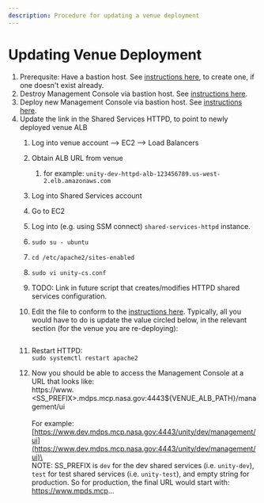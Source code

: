 ```yaml
---
description: Procedure for updating a venue deployment
---
```


# Updating Venue Deployment

1. Prerequsite:  Have a bastion host.  See [instructions here](https://unity-sds.gitbook.io/docs/developer-docs/common-services/docs/users-guide/deployment/deployment-concepts-and-infrastructure/detailed-breakdown-of-project-onboarding-steps), to create one, if one doesn't exist already.
2. Destroy Management Console via bastion host.  See [instructions here](https://unity-sds.gitbook.io/docs/developer-docs/common-services/docs/users-guide/deployment/deployment-concepts-and-infrastructure/detailed-breakdown-of-project-onboarding-steps).
3. Deploy new Management Console via bastion host.   See [instructions here](https://unity-sds.gitbook.io/docs/developer-docs/common-services/docs/users-guide/deployment/deployment-concepts-and-infrastructure/detailed-breakdown-of-project-onboarding-steps).
4. Update the link in the Shared Services HTTPD, to point to newly deployed venue ALB
   1. Log into venue account --> EC2 --> Load Balancers
   2. Obtain ALB URL from venue
      1. for example: `unity-dev-httpd-alb-123456789.us-west-2.elb.amazonaws.com`
   3. Log into Shared Services account
   4. Go to EC2
   5. Log into (e.g. using SSM connect) `shared-services-httpd` instance.
   6. `sudo su - ubuntu`
   7. `cd /etc/apache2/sites-enabled`
   8. `sudo vi unity-cs.conf`
   9. TODO: Link in future script that creates/modifies HTTPD shared services configuration.
   10. Edit the file to conform to the [instructions here](https://unity-sds.gitbook.io/docs/developer-docs/common-services/docs/developers-guide/httpd-server-deployment/shared-services-httpd-site-configurations). Typically, all you would have to do is update the value circled below, in the relevant section (for the venue you are re-deploying):

       <figure><img src="../../../../.gitbook/assets/Screenshot 2024-10-01 at 1.37.16 PM (3).png" alt=""><figcaption></figcaption></figure>
   11. Restart HTTPD:\
       `sudo systemctl restart apache2`
   12. Now you should be able to access the Management Console at a URL that looks like:\
       https://www.\<SS\_PREFIX>.mdps.mcp.nasa.gov:4443${VENUE\_ALB\_PATH}/management/ui\
       \
       For example:\
       [https://www.dev.mdps.mcp.nasa.gov:4443/unity/dev/management/ui](https://www.dev.mdps.mcp.nasa.gov:4443/unity/dev/management/ui)\
       \
       NOTE:  SS\_PREFIX is `dev` for the dev shared services (i.e. `unity-dev`), `test` for test shared services (i.e. `unity-test`), and empty string for production.  So for production, the final URL would start with:\
       https://www.mpds.mcp...
